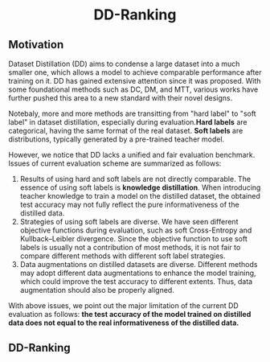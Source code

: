 # <center>DD-Ranking</center>

## Motivation

Dataset Distillation (DD) aims to condense a large dataset into a much smaller one, which allows a model to achieve comparable performance after training on it. DD has gained extensive attention since it was proposed. With some foundational methods such as DC, DM, and MTT, various works have further pushed this area to a new standard with their novel designs.

Notebaly, more and more methods are transitting from "hard label" to "soft label" in dataset distillation, especially during evaluation.**Hard labels** are categorical, having the same format of the real dataset. **Soft labels** are distributions, typically generated by a pre-trained teacher model.

However, we notice that DD lacks a unified and fair evaluation benchmark. Issues of current evaluation scheme are summarized as follows:

1. Results of using hard and soft labels are not directly comparable. The essence of using soft labels is **knowledge distillation**. When introducing teacher knowledge to train a model on the distilled dataset, the obtained test accuracy may not fully reflect the pure informativeness of the distilled data.
2. Strategies of using soft labels are diverse. We have seen different objective functions during evaluation, such as soft Cross-Entropy and Kullback–Leibler divergence. Since the objective function to use soft labels is usually not a contribution of most methods, it is not fair to compare different methods with different soft label strategies.
3. Data augmentations on distilled datasets are diverse. Different methods may adopt different data augmentations to enhance the model training, which could improve the test accuracy to different extents. Thus, data augmentation should also be properly aligned.

With above issues, we point out the major limitation of the current DD evaluation as follows: **the test accuracy of the model trained on distilled data does not equal to the real informativeness of the distilled data.**

## DD-Ranking

